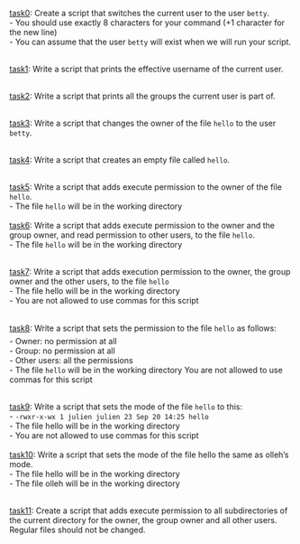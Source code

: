 [task0](./0-iam_betty): Create a script that switches the current user to the user `betty`.<br>
	- You should use exactly 8 characters for your command (+1 character for the new line)<br>
	- You can assume that the user `betty` will exist when we will run your script. <br><br>

[task1](./1-who_am_i): Write a script that prints the effective username of the current user.<br><br>

[task2](./2-groups): Write a script that prints all the groups the current user is part of.<br><br>

[task3](./3-new_owner): Write a script that changes the owner of the file `hello` to the user `betty`.<br><br>

[task4](./4-empty): Write a script that creates an empty file called `hello`.<br><br>

[task5](./5-execute): Write a script that adds execute permission to the owner of the file `hello`.<br>
 	- The file `hello` will be in the working directory<br><br>
[task6](./6-multiple_permissions): Write a script that adds execute permission to the owner and the group owner, and read permission to other users, to the file `hello`.<br>
	- The file `hello` will be in the working directory<br><br>

[task7](./7-everybody): Write a script that adds execution permission to the owner, the group owner and the other users, to the file `hello`<br>
	- The file hello will be in the working directory<br>
	- You are not allowed to use commas for this script<br><br>

[task8](./8-James_Bond): Write a script that sets the permission to the file `hello` as follows:<br>
	- Owner: no permission at all<br>
	- Group: no permission at all<br>
	- Other users: all the permissions<br>
	- The file `hello` will be in the working directory You are not allowed to use commas for this script<br><br>

[task9](./9-John_Doe): Write a script that sets the mode of the file `hello` to this:<br>
	- `-rwxr-x-wx 1 julien julien 23 Sep 20 14:25 hello`<br>
	- The file hello will be in the working directory<br>
	- You are not allowed to use commas for this script<br><br>
[task10](./10-mirror_permissions): Write a script that sets the mode of the file hello the same as olleh’s mode.<br>
	- The file hello will be in the working directory<br>
	- The file olleh will be in the working directory<br><br>

[task11](./11-directories_permissions): Create a script that adds execute permission to all subdirectories of the current directory for the owner, the group owner and all other users. Regular files should not be changed.<br><br>


